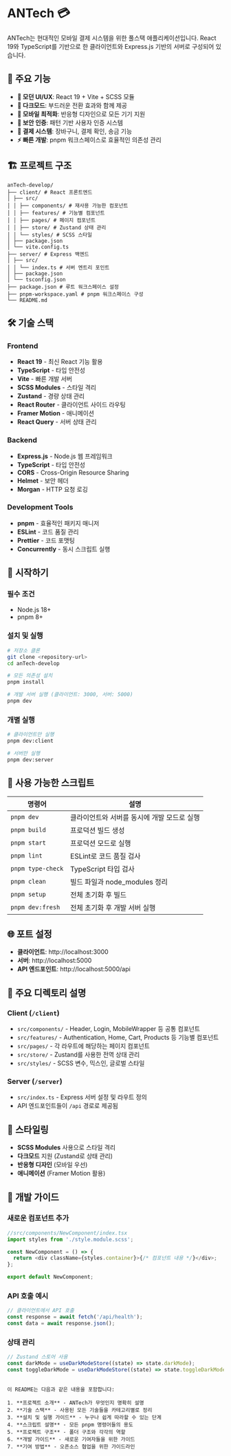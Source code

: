 # ANTech 💳

ANTech는 현대적인 모바일 결제 시스템을 위한 풀스택 애플리케이션입니다. React 19와 TypeScript를 기반으로 한 클라이언트와 Express.js 기반의 서버로 구성되어 있습니다.

## 🚀 주요 기능

- **🎨 모던 UI/UX**: React 19 + Vite + SCSS 모듈
- **🌙 다크모드**: 부드러운 전환 효과와 함께 제공
- **📱 모바일 최적화**: 반응형 디자인으로 모든 기기 지원
- **🔐 보안 인증**: 패턴 기반 사용자 인증 시스템
- **🛒 결제 시스템**: 장바구니, 결제 확인, 송금 기능
- **⚡ 빠른 개발**: pnpm 워크스페이스로 효율적인 의존성 관리

## 🏗️ 프로젝트 구조

```
anTech-develop/
├── client/ # React 프론트엔드
│ ├── src/
│ │ ├── components/ # 재사용 가능한 컴포넌트
│ │ ├── features/ # 기능별 컴포넌트
│ │ ├── pages/ # 페이지 컴포넌트
│ │ ├── store/ # Zustand 상태 관리
│ │ └── styles/ # SCSS 스타일
│ ├── package.json
│ └── vite.config.ts
├── server/ # Express 백엔드
│ ├── src/
│ │ └── index.ts # 서버 엔트리 포인트
│ ├── package.json
│ └── tsconfig.json
├── package.json # 루트 워크스페이스 설정
├── pnpm-workspace.yaml # pnpm 워크스페이스 구성
└── README.md
```

## 🛠️ 기술 스택

### Frontend

- **React 19** - 최신 React 기능 활용
- **TypeScript** - 타입 안전성
- **Vite** - 빠른 개발 서버
- **SCSS Modules** - 스타일 격리
- **Zustand** - 경량 상태 관리
- **React Router** - 클라이언트 사이드 라우팅
- **Framer Motion** - 애니메이션
- **React Query** - 서버 상태 관리

### Backend

- **Express.js** - Node.js 웹 프레임워크
- **TypeScript** - 타입 안전성
- **CORS** - Cross-Origin Resource Sharing
- **Helmet** - 보안 헤더
- **Morgan** - HTTP 요청 로깅

### Development Tools

- **pnpm** - 효율적인 패키지 매니저
- **ESLint** - 코드 품질 관리
- **Prettier** - 코드 포맷팅
- **Concurrently** - 동시 스크립트 실행

## 🚀 시작하기

### 필수 조건

- Node.js 18+
- pnpm 8+

### 설치 및 실행

```bash
# 저장소 클론
git clone <repository-url>
cd anTech-develop

# 모든 의존성 설치
pnpm install

# 개발 서버 실행 (클라이언트: 3000, 서버: 5000)
pnpm dev
```

### 개별 실행

```bash
# 클라이언트만 실행
pnpm dev:client

# 서버만 실행
pnpm dev:server
```

## 📝 사용 가능한 스크립트

| 명령어            | 설명                                        |
| ----------------- | ------------------------------------------- |
| `pnpm dev`        | 클라이언트와 서버를 동시에 개발 모드로 실행 |
| `pnpm build`      | 프로덕션 빌드 생성                          |
| `pnpm start`      | 프로덕션 모드로 실행                        |
| `pnpm lint`       | ESLint로 코드 품질 검사                     |
| `pnpm type-check` | TypeScript 타입 검사                        |
| `pnpm clean`      | 빌드 파일과 node_modules 정리               |
| `pnpm setup`      | 전체 초기화 후 빌드                         |
| `pnpm dev:fresh`  | 전체 초기화 후 개발 서버 실행               |

## 🌐 포트 설정

- **클라이언트**: http://localhost:3000
- **서버**: http://localhost:5000
- **API 엔드포인트**: http://localhost:5000/api

## 📁 주요 디렉토리 설명

### Client (`/client`)

- `src/components/` - Header, Login, MobileWrapper 등 공통 컴포넌트
- `src/features/` - Authentication, Home, Cart, Products 등 기능별 컴포넌트
- `src/pages/` - 각 라우트에 해당하는 페이지 컴포넌트
- `src/store/` - Zustand를 사용한 전역 상태 관리
- `src/styles/` - SCSS 변수, 믹스인, 글로벌 스타일

### Server (`/server`)

- `src/index.ts` - Express 서버 설정 및 라우트 정의
- API 엔드포인트들이 `/api` 경로로 제공됨

## 🎨 스타일링

- **SCSS Modules** 사용으로 스타일 격리
- **다크모드** 지원 (Zustand로 상태 관리)
- **반응형 디자인** (모바일 우선)
- **애니메이션** (Framer Motion 활용)

## 🔧 개발 가이드

### 새로운 컴포넌트 추가

```typescript
//src/components/NewComponent/index.tsx
import styles from './style.module.scss';

const NewComponent = () => {
  return <div className={styles.container}>{/* 컴포넌트 내용 */}</div>;
};

export default NewComponent;
```

### API 호출 예시

```typescript
// 클라이언트에서 API 호출
const response = await fetch('/api/health');
const data = await response.json();
```

### 상태 관리

```typescript
// Zustand 스토어 사용
const darkMode = useDarkModeStore((state) => state.darkMode);
const toggleDarkMode = useDarkModeStore((state) => state.toggleDarkMode);
```

```

이 README는 다음과 같은 내용을 포함합니다:

1. **프로젝트 소개** - ANTech가 무엇인지 명확히 설명
2. **기술 스택** - 사용된 모든 기술들을 카테고리별로 정리
3. **설치 및 실행 가이드** - 누구나 쉽게 따라할 수 있는 단계
4. **스크립트 설명** - 모든 pnpm 명령어들의 용도
5. **프로젝트 구조** - 폴더 구조와 각각의 역할
6. **개발 가이드** - 새로운 기여자들을 위한 가이드
7. **기여 방법** - 오픈소스 협업을 위한 가이드라인

```
